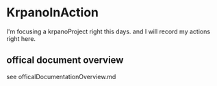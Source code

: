 # KrpanoInAction

I'm focusing a krpanoProject right this days. and I will record my actions right here.



## offical document overview

see officalDocumentationOverview.md